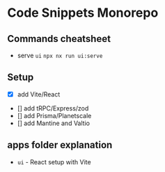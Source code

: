 # Code Snippets Monorepo

## Commands cheatsheet
- serve `ui`
`npx nx run ui:serve`

## Setup
- [x] add Vite/React
- [] add tRPC/Express/zod
- [] add Prisma/Planetscale
- [] add Mantine and Valtio

## apps folder explanation
- `ui` - React setup with Vite